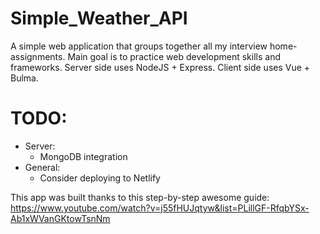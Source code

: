 # Simple_Weather_API
A simple web application that groups together all my interview home-assignments.
Main goal is to practice web development skills and frameworks. 
Server side uses NodeJS + Express.
Client side uses Vue + Bulma.

# TODO:
* Server:
  * MongoDB integration
* General:
  * Consider deploying to Netlify

This app was built thanks to this step-by-step awesome guide: https://www.youtube.com/watch?v=j55fHUJqtyw&list=PLillGF-RfqbYSx-Ab1xWVanGKtowTsnNm
